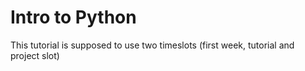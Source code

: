 # Intro to Python

This tutorial is supposed to use two timeslots (first week, tutorial and project slot)
